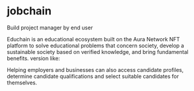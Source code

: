 # jobchain
Build project manager by end user

Educhain is an educational ecosystem built on the Aura Network NFT platform to solve educational problems that concern society, develop a sustainable society based on verified knowledge, and bring fundamental benefits. version like:

Helping employers and businesses can also access candidate profiles, determine candidate qualifications and select suitable candidates for themselves.

